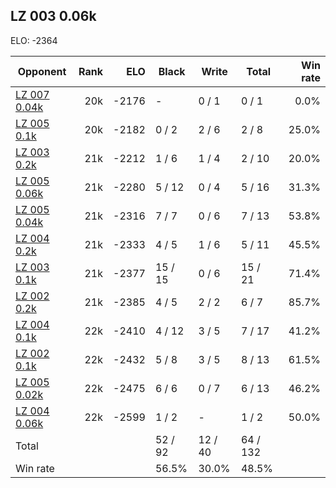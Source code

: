 ## LZ 003 0.06k ##

ELO: -2364

Opponent | Rank | ELO | Black | Write | Total | Win rate
---------|-----:|----:|-------|-------|-------|-------:
[LZ 007 0.04k](LZ%20007%200.04k.md) | 20k | -2176 | - | 0 / 1 | 0 / 1 | 0.0%
[LZ 005 0.1k](LZ%20005%200.1k.md) | 20k | -2182 | 0 / 2 | 2 / 6 | 2 / 8 | 25.0%
[LZ 003 0.2k](LZ%20003%200.2k.md) | 21k | -2212 | 1 / 6 | 1 / 4 | 2 / 10 | 20.0%
[LZ 005 0.06k](LZ%20005%200.06k.md) | 21k | -2280 | 5 / 12 | 0 / 4 | 5 / 16 | 31.3%
[LZ 005 0.04k](LZ%20005%200.04k.md) | 21k | -2316 | 7 / 7 | 0 / 6 | 7 / 13 | 53.8%
[LZ 004 0.2k](LZ%20004%200.2k.md) | 21k | -2333 | 4 / 5 | 1 / 6 | 5 / 11 | 45.5%
[LZ 003 0.1k](LZ%20003%200.1k.md) | 21k | -2377 | 15 / 15 | 0 / 6 | 15 / 21 | 71.4%
[LZ 002 0.2k](LZ%20002%200.2k.md) | 21k | -2385 | 4 / 5 | 2 / 2 | 6 / 7 | 85.7%
[LZ 004 0.1k](LZ%20004%200.1k.md) | 22k | -2410 | 4 / 12 | 3 / 5 | 7 / 17 | 41.2%
[LZ 002 0.1k](LZ%20002%200.1k.md) | 22k | -2432 | 5 / 8 | 3 / 5 | 8 / 13 | 61.5%
[LZ 005 0.02k](LZ%20005%200.02k.md) | 22k | -2475 | 6 / 6 | 0 / 7 | 6 / 13 | 46.2%
[LZ 004 0.06k](LZ%20004%200.06k.md) | 22k | -2599 | 1 / 2 | - | 1 / 2 | 50.0%
Total | | | 52 / 92 | 12 / 40 | 64 / 132 | 
Win rate| | | 56.5% | 30.0% | 48.5% | 
